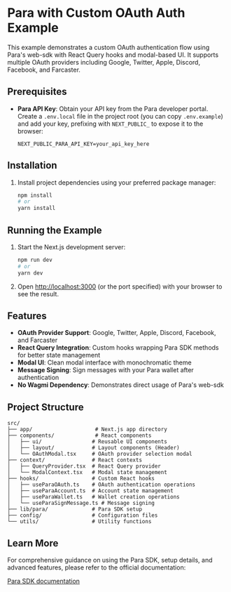 # Para with Custom OAuth Auth Example

This example demonstrates a custom OAuth authentication flow using Para's web-sdk with React Query hooks and modal-based UI. It supports multiple OAuth providers including Google, Twitter, Apple, Discord, Facebook, and Farcaster.

## Prerequisites

- **Para API Key**: Obtain your API key from the Para developer portal. Create a `.env.local` file in the project root
  (you can copy `.env.example`) and add your key, prefixing with `NEXT_PUBLIC_` to expose it to the browser:
  ```env
  NEXT_PUBLIC_PARA_API_KEY=your_api_key_here
  ```

## Installation

1.  Install project dependencies using your preferred package manager:
    ```bash
    npm install
    # or
    yarn install
    ```

## Running the Example

1.  Start the Next.js development server:
    ```bash
    npm run dev
    # or
    yarn dev
    ```
2.  Open [http://localhost:3000](https://www.google.com/search?q=http://localhost:3000) (or the port specified) with
    your browser to see the result.

## Features

- **OAuth Provider Support**: Google, Twitter, Apple, Discord, Facebook, and Farcaster
- **React Query Integration**: Custom hooks wrapping Para SDK methods for better state management
- **Modal UI**: Clean modal interface with monochromatic theme
- **Message Signing**: Sign messages with your Para wallet after authentication
- **No Wagmi Dependency**: Demonstrates direct usage of Para's web-sdk

## Project Structure

```
src/
├── app/                    # Next.js app directory
├── components/             # React components
│   ├── ui/                # Reusable UI components
│   ├── layout/            # Layout components (Header)
│   └── OAuthModal.tsx     # OAuth provider selection modal
├── context/               # React contexts
│   ├── QueryProvider.tsx  # React Query provider
│   └── ModalContext.tsx   # Modal state management
├── hooks/                 # Custom React hooks
│   ├── useParaOAuth.ts    # OAuth authentication operations
│   ├── useParaAccount.ts  # Account state management
│   ├── useParaWallet.ts   # Wallet creation operations
│   └── useParaSignMessage.ts # Message signing
├── lib/para/              # Para SDK setup
├── config/                # Configuration files
└── utils/                 # Utility functions
```

## Learn More

For comprehensive guidance on using the Para SDK, setup details, and advanced features, please refer to the official
documentation:

[Para SDK documentation](https://docs.usepara.com/welcome)
